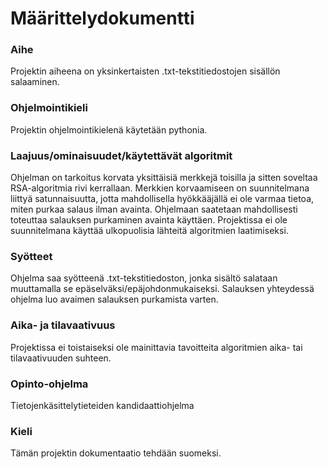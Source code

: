 # Määrittelydokumentti
### Aihe
Projektin aiheena on yksinkertaisten .txt-tekstitiedostojen sisällön salaaminen.
### Ohjelmointikieli
Projektin ohjelmointikielenä käytetään pythonia.
### Laajuus/ominaisuudet/käytettävät algoritmit
Ohjelman on tarkoitus korvata yksittäisiä merkkejä toisilla ja sitten soveltaa RSA-algoritmia rivi kerrallaan.
Merkkien korvaamiseen on suunnitelmana liittyä satunnaisuutta, jotta mahdollisella hyökkääjällä ei ole varmaa tietoa, miten purkaa salaus ilman avainta.
Ohjelmaan saatetaan mahdollisesti toteuttaa salauksen purkaminen avainta käyttäen. Projektissa ei ole suunnitelmana käyttää ulkopuolisia lähteitä algoritmien laatimiseksi.
### Syötteet
Ohjelma saa syötteenä .txt-tekstitiedoston, jonka sisältö salataan muuttamalla se epäselväksi/epäjohdonmukaiseksi. Salauksen yhteydessä ohjelma luo avaimen salauksen purkamista varten.
### Aika- ja tilavaativuus
Projektissa ei toistaiseksi ole mainittavia tavoitteita algoritmien aika- tai tilavaativuuden suhteen.
### Opinto-ohjelma
Tietojenkäsittelytieteiden kandidaattiohjelma
### Kieli
Tämän projektin dokumentaatio tehdään suomeksi.
